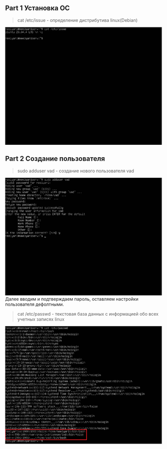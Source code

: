 ## Part 1 Установка ОС ##

> cat /etc/issue - определение дистрибутива linux(Debian)

![linux ubuntu version](/Screenshots/part_1.jpg)

## Part 2 Создание пользователя ##

> sudo adduser vad - создание нового пользователя vad

![user creation](/Screenshots/part_2.1.jpg)
Далее вводим и подтверждаем пароль, оставляем настройки пользователя дефолтными.

> cat /etc/passwd - текстовая база данных с информацией обо всех учетных записях linux

![accounts info](/Screenshots/part_2.2.jpg)
